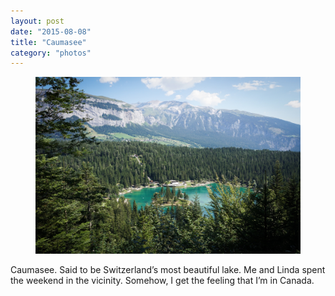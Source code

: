 ```yaml
---
layout: post
date: "2015-08-08"
title: "Caumasee"
category: "photos"
---
```

<figure>

![Caumasee](photo.jpg)
</figure>

Caumasee. Said to be Switzerland’s most beautiful lake. Me and Linda spent the weekend in the vicinity. Somehow, I get the feeling that I’m in Canada.

